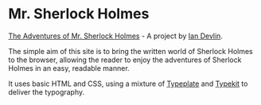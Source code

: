 Mr. Sherlock Holmes
===================

[The Adventures of Mr. Sherlock Holmes](http://mrsherlockholmes.com) - A project by [Ian Devlin](http://twitter.com/iandevlin).

The simple aim of this site is to bring the written world of Sherlock Holmes to the browser, allowing the reader to enjoy the adventures of Sherlock Holmes in an easy, readable manner.

It uses basic HTML and CSS, using a mixture of [Typeplate](http://typeplate.com/) and [Typekit](https://typekit.com/) to deliver the typography.
